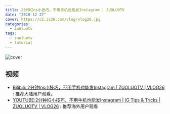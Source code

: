 ```yaml
---
title: 2分钟Ins小技巧，不用手机也能发Instagram | ZUOLUOTV
date: "2018-12-27"
cover: https://c2.is26.com/vlog/vlog26.jpg
categories:
  - zuoluotv
tags:
  - zuoluotv
  - tutorial
---
```


![cover](https://c2.is26.com/vlog/vlog26.jpg)

## 视频

- [Bilibili: 2分钟Ins小技巧，不用手机也能发Instagram | ZUOLUOTV | VLOG26](https://www.bilibili.com/video/av39077059/) : 推荐大陆用户观看。
- [YOUTUBE:2分钟IG小技巧，不用手机也能发Instagram | IG Tips & Tricks | ZUOLUOTV | VLOG26](https://www.youtube.com/watch?v=DMHzAYfvdwc) : 推荐海外用户观看
